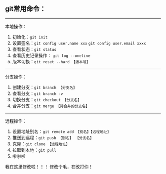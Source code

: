 ## git常用命令：
---
本地操作：
1. 初始化：`git init`
2. 设置签名：`git config user.name xxx` `git config user.email xxxx`
3. 查看状态：`git status`
4. 查看历史记录操作： `git log --oneline`
5. 版本切换：`git reset --hard 【版本号】`
---
分支操作：
1. 创建分支：`git branch 【分支名】`
2. 查看分支：`git branch -v`
3. 切换分支：`git checkout 【分支名】`
4. 合并分支：`git merge 【待合并的分支名】`
---
远程操作：
1. 设置地址别名：`git remote add 【别名】【远程地址】`
2. 推送到远程：`git push 【别名】 【分支名】`
3. 克隆：`git clone 【远程地址】`
4. 拉取到本地：`git pull`
5. 啦啦啦

我在这里修改啦！！！
修改个毛，在改打你！